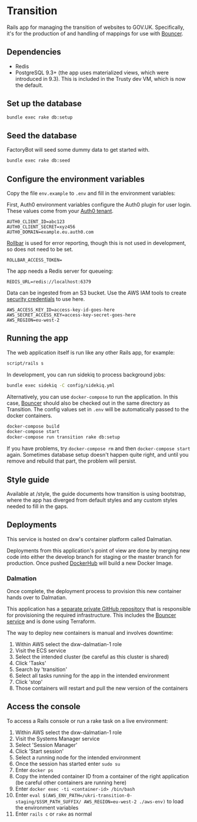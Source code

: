 # Transition

Rails app for managing the transition of websites to GOV.UK. Specifically, it's for the production of and handling
of mappings for use with [Bouncer](https://github.com/alphagov/bouncer).

## Dependencies

* Redis
* PostgreSQL 9.3+ (the app uses materialized views, which were introduced in 9.3).
  This is included in the Trusty dev VM, which is now the default.

## Set up the database

```sh
bundle exec rake db:setup
```

## Seed the database

FactoryBot will seed some dummy data to get started with.

```sh
bundle exec rake db:seed
```

## Configure the environment variables

Copy the file `env.example` to `.env` and fill in the environment variables:

First, Auth0 environment variables configure the Auth0 plugin for user login.
These values come from your [Auth0 tenant](https://manage.auth0.com/dashboard).
```
AUTH0_CLIENT_ID=abc123
AUTH0_CLIENT_SECRET=xyz456
AUTH0_DOMAIN=example.eu.auth0.com
```

[Rollbar](https://rollbar.com/) is used for error reporting, though this is not
used in development, so does not need to be set.
```
ROLLBAR_ACCESS_TOKEN=
```

The app needs a Redis server for queueing:
```
REDIS_URL=redis://localhost:6379
```

Data can be ingested from an S3 bucket. Use the AWS IAM tools to create
[security credentials](https://docs.aws.amazon.com/general/latest/gr/aws-security-credentials.html)
to use here.
```
AWS_ACCESS_KEY_ID=access-key-id-goes-here
AWS_SECRET_ACCESS_KEY=access-key-secret-goes-here
AWS_REGION=eu-west-2
```

## Running the app

The web application itself is run like any other Rails app, for example:

```sh
script/rails s
```

In development, you can run sidekiq to process background jobs:

```sh
bundle exec sidekiq -C config/sidekiq.yml
```

Alternatively, you can use `docker-compose` to run the application. In this case,
[Bouncer](https://github.com/dxw/bouncer) should also be checked out in the same
directory as Transition. The config values set in `.env` will be automatically passed
to the docker containers.

```sh
docker-compose build
docker-compose start
docker-compose run transition rake db:setup
```

If you have problems, try `docker-compose rm` and then `docker-compose start` again. Sometimes
database setup doesn't happen quite right, and until you remove and rebuild that part, the
problem will persist.

## Style guide

Available at /style, the guide documents how transition is using bootstrap, where the app has diverged from default
styles and any custom styles needed to fill in the gaps.

## Deployments

This service is hosted on dxw's container platform called Dalmatian.

Deployments from this application's point of view are done by merging new code into either the develop branch for staging or the master branch for production. Once pushed [DockerHub](https://cloud.docker.com/u/thedxw/repository/docker/thedxw/transition) will build a new Docker Image.

### Dalmation

Once complete, the deployment process to provision this new container hands over to Dalmatian.

This application has a [separate private GitHub repository](https://github.com/dxw/ukri-transition-dalmatian-config) that is responsible for provisioning the required infrastructure. This includes the [Bouncer service](https://github.com/dxw/bouncer) and is done using Terraform.

The way to deploy new containers is manual and involves downtime:

1. Within AWS select the dxw-dalmatian-1 role
1. Visit the ECS service
1. Select the intended cluster (be careful as this cluster is shared)
1. Click 'Tasks'
1. Search by 'transition'
1. Select all tasks running for the app in the intended environment
1. Click 'stop'
1. Those containers will restart and pull the new version of the containers


## Access the console

To access a Rails console or run a rake task on a live environment:

1. Within AWS select the dxw-dalmatian-1 role
1. Visit the Systems Manager service
1. Select 'Session Manager'
1. Click 'Start session'
1. Select a running node for the intended environment
1. Once the session has started enter `sudo su`
1. Enter `docker ps`
1. Copy the intended container ID from a container of the right application (be careful other containers are running here)
1. Enter `docker exec -ti <container-id> /bin/bash`
1. Enter `eval $(AWS_ENV_PATH=/ukri-transition-0-staging/$SSM_PATH_SUFFIX/ AWS_REGION=eu-west-2 ./aws-env)` to load the environment variables
1. Enter `rails c` or `rake` as normal
